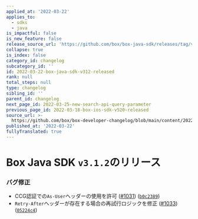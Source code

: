 ```yaml
---
applied_at: '2022-03-22'
applies_to:
  - sdks
  - java
is_impactful: false
is_new_feature: false
release_source_url: 'https://github.com/box/box-java-sdk/releases/tag/v3.1.2'
collapse: true
is_index: false
category_id: changelog
subcategory_id: ''
id: 2022-03-22-box-java-sdk-v312-released
rank: null
total_steps: null
type: changelog
sibling_id: ''
parent_id: changelog
next_page_id: 2022-03-25-new-search-api-query-parameter
previous_page_id: 2022-03-18-box-ios-sdk-v520-released
source_url: >-
  https://github.com/box/box-developer-changelog/blob/main/content/2022/03-22-box-java-sdk-v312-released.md
published_at: '2022-03-22'
fullyTranslated: true
---
```

# Box Java SDK `v3.1.2`のリリース

### バグ修正

* CCG認証での`As-User`ヘッダーの使用を許可 ([#1031][1]) ([`b0c2389`][2])
* `Retry-After`ヘッダーが存在する場合の再試行ロジックを修正 ([#1033][3]) ([`05224c4`][4])

[1]: https://github.com/box/box-java-sdk/issues/1031

[2]: https://github.com/box/box-java-sdk/commit/b0c238913cc1dbcecfd546a5eae68277c3c76d42

[3]: https://github.com/box/box-java-sdk/issues/1033

[4]: https://github.com/box/box-java-sdk/commit/05224c433d2a101a01959644674153df9542b711
